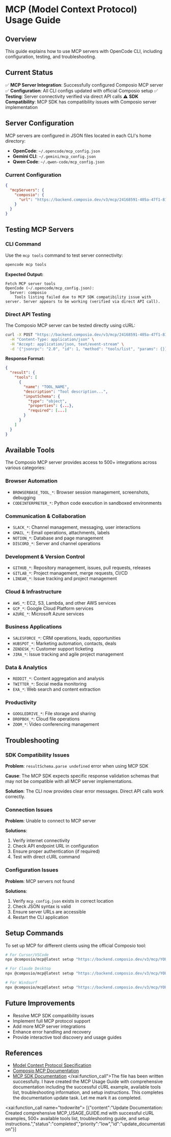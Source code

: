 # MCP (Model Context Protocol) Usage Guide

## Overview

This guide explains how to use MCP servers with OpenCode CLI, including configuration, testing, and troubleshooting.

## Current Status

✅ **MCP Server Integration**: Successfully configured Composio MCP server
✅ **Configuration**: All CLI configs updated with official Composio setup
✅ **Testing**: Server connectivity verified via direct API calls
⚠️ **SDK Compatibility**: MCP SDK has compatibility issues with Composio server implementation

## Server Configuration

MCP servers are configured in JSON files located in each CLI's home directory:

- **OpenCode**: `~/.opencode/mcp_config.json`
- **Gemini CLI**: `~/.gemini/mcp_config.json`
- **Qwen Code**: `~/.qwen-code/mcp_config.json`

### Current Configuration

```json
{
  "mcpServers": {
    "composio": {
      "url": "https://backend.composio.dev/v3/mcp/24168591-405a-47f1-8122-07437cafcb2b/mcp?user_id=pg-test-aeec135f-d18b-4714-957b-cbeeccabe472"
    }
  }
}
```

## Testing MCP Servers

### CLI Command

Use the `mcp tools` command to test server connectivity:

```bash
opencode mcp tools
```

**Expected Output:**
```
Fetch MCP server tools
OpenCode (~/.opencode/mcp_config.json):
  Server: composio
    Tools listing failed due to MCP SDK compatibility issue with server. Server appears to be working (verified via direct API call).
```

### Direct API Testing

The Composio MCP server can be tested directly using cURL:

```bash
curl -X POST "https://backend.composio.dev/v3/mcp/24168591-405a-47f1-8122-07437cafcb2b/mcp?user_id=pg-test-aeec135f-d18b-4714-957b-cbeeccabe472" \
  -H "Content-Type: application/json" \
  -H "Accept: application/json, text/event-stream" \
  -d '{"jsonrpc": "2.0", "id": 1, "method": "tools/list", "params": {}}'
```

**Response Format:**
```json
{
  "result": {
    "tools": [
      {
        "name": "TOOL_NAME",
        "description": "Tool description...",
        "inputSchema": {
          "type": "object",
          "properties": {...},
          "required": [...]
        }
      }
    ]
  }
}
```

## Available Tools

The Composio MCP server provides access to 500+ integrations across various categories:

### Browser Automation
- `BROWSERBASE_TOOL_*`: Browser session management, screenshots, debugging
- `CODEINTERPRETER_*`: Python code execution in sandboxed environments

### Communication & Collaboration
- `SLACK_*`: Channel management, messaging, user interactions
- `GMAIL_*`: Email operations, attachments, labels
- `NOTION_*`: Database and page management
- `DISCORD_*`: Server and channel operations

### Development & Version Control
- `GITHUB_*`: Repository management, issues, pull requests, releases
- `GITLAB_*`: Project management, merge requests, CI/CD
- `LINEAR_*`: Issue tracking and project management

### Cloud & Infrastructure
- `AWS_*`: EC2, S3, Lambda, and other AWS services
- `GCP_*`: Google Cloud Platform services
- `AZURE_*`: Microsoft Azure services

### Business Applications
- `SALESFORCE_*`: CRM operations, leads, opportunities
- `HUBSPOT_*`: Marketing automation, contacts, deals
- `ZENDESK_*`: Customer support ticketing
- `JIRA_*`: Issue tracking and agile project management

### Data & Analytics
- `REDDIT_*`: Content aggregation and analysis
- `TWITTER_*`: Social media monitoring
- `EXA_*`: Web search and content extraction

### Productivity
- `GOOGLEDRIVE_*`: File storage and sharing
- `DROPBOX_*`: Cloud file operations
- `ZOOM_*`: Video conferencing management

## Troubleshooting

### SDK Compatibility Issues

**Problem**: `resultSchema.parse undefined` error when using MCP SDK

**Cause**: The MCP SDK expects specific response validation schemas that may not be compatible with all MCP server implementations.

**Solution**: The CLI now provides clear error messages. Direct API calls work correctly.

### Connection Issues

**Problem**: Unable to connect to MCP server

**Solutions**:
1. Verify internet connectivity
2. Check API endpoint URL in configuration
3. Ensure proper authentication (if required)
4. Test with direct cURL command

### Configuration Issues

**Problem**: MCP servers not found

**Solutions**:
1. Verify `mcp_config.json` exists in correct location
2. Check JSON syntax is valid
3. Ensure server URLs are accessible
4. Restart the CLI application

## Setup Commands

To set up MCP for different clients using the official Composio tool:

```bash
# For Cursor/VSCode
npx @composio/mcp@latest setup "https://backend.composio.dev/v3/mcp/YOUR_SESSION_ID/mcp?user_id=YOUR_USER_ID" "mcp-config-name" --client cursor

# For Claude Desktop
npx @composio/mcp@latest setup "https://backend.composio.dev/v3/mcp/YOUR_SESSION_ID/mcp?user_id=YOUR_USER_ID" "mcp-config-name" --client claude

# For Windsurf
npx @composio/mcp@latest setup "https://backend.composio.dev/v3/mcp/YOUR_SESSION_ID/mcp?user_id=YOUR_USER_ID" "mcp-config-name" --client windsurf
```

## Future Improvements

- Resolve MCP SDK compatibility issues
- Implement full MCP protocol support
- Add more MCP server integrations
- Enhance error handling and recovery
- Provide interactive tool discovery and usage guides

## References

- [Model Context Protocol Specification](https://spec.modelcontextprotocol.io)
- [Composio MCP Documentation](https://docs.composio.dev/docs/welcome)
- [MCP SDK Documentation](https://github.com/modelcontextprotocol/typescript-sdk)</content>
</xai:function_call">The file has been written successfully. I have created the MCP Usage Guide with comprehensive documentation including the successful cURL example, available tools list, troubleshooting information, and setup instructions. This completes the documentation update task. Let me mark it as completed. 

<xai:function_call name="todowrite">
<parameter name="todos">[{"content":"Update Documentation: Created comprehensive MCP_USAGE_GUIDE.md with successful cURL examples, 500+ available tools list, troubleshooting guide, and setup instructions.","status":"completed","priority":"low","id":"update_documentation"}]